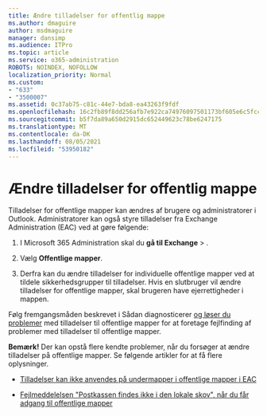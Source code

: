 ```yaml
---
title: Ændre tilladelser for offentlig mappe
ms.author: dmaguire
author: msdmaguire
manager: dansimp
ms.audience: ITPro
ms.topic: article
ms.service: o365-administration
ROBOTS: NOINDEX, NOFOLLOW
localization_priority: Normal
ms.custom:
- "633"
- "3500007"
ms.assetid: 0c37ab75-c81c-44e7-bda8-ea43263f9fdf
ms.openlocfilehash: 16c2fb89f8dd256afb7e922ca74976097501173bf605e6c5fccc73019a71edcd
ms.sourcegitcommit: b5f7da89a650d2915dc652449623c78be6247175
ms.translationtype: MT
ms.contentlocale: da-DK
ms.lasthandoff: 08/05/2021
ms.locfileid: "53950182"
---
```

# <a name="changing-public-folder-permissions"></a>Ændre tilladelser for offentlig mappe

Tilladelser for offentlige mapper kan ændres af brugere og administratorer i Outlook. Administratorer kan også styre tilladelser fra Exchange Administration (EAC) ved at gøre følgende:
  
1. I Microsoft 365 Administration skal du **gå til Exchange** \> .

2. Vælg **Offentlige mapper**.

3. Derfra kan du ændre tilladelser for individuelle offentlige mapper ved at tildele sikkerhedsgrupper til tilladelser. Hvis en slutbruger vil ændre tilladelser for offentlige mapper, skal brugeren have ejerrettigheder i mappen.

Følg fremgangsmåden beskrevet i Sådan diagnosticerer [og løser du problemer](https://docs.microsoft.com/exchange/troubleshoot/public-folders/public-folder-permission-issues) med tilladelser til offentlige mapper for at foretage fejlfinding af problemer med tilladelser til offentlige mapper.

**Bemærk!** Der kan opstå flere kendte problemer, når du forsøger at ændre tilladelser på offentlige mapper. Se følgende artikler for at få flere oplysninger.

- [Tilladelser kan ikke anvendes på undermapper i offentlige mapper i EAC](https://docs.microsoft.com/exchange/troubleshoot/public-folders/can%E2%80%99t-apply-permissions-public-folder-subfolders)

- [Fejlmeddelelsen "Postkassen findes ikke i den lokale skov", når du får adgang til offentlige mapper](https://docs.microsoft.com/exchange/troubleshoot/public-folders/mailbox-not-found-local-forest-public-folder)
